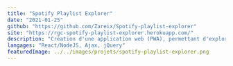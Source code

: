 ```yaml
---
title: "Spotify Playlist Explorer"
date: "2021-01-25"
github: "https://github.com/Zareix/Spotify-playlist-explorer"
site: "https://rgc-spotify-playlist-explorer.herokuapp.com/"
description: "Création d'une application web (PWA), permettant d'explorer ses playlists Spotify, leur contenu, et de trier ce dernier par genre."
langages: "React/NodeJS, Ajax, jQuery"
featuredImage: ../../images/projets/spotify-playlist-explorer.png
---
```


